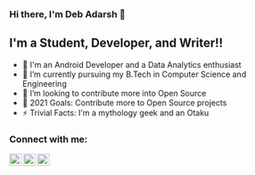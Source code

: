### Hi there, I'm Deb Adarsh 👋



## I'm a Student, Developer, and Writer!!

- 🔭 I'm an Android Developer and a Data Analytics enthusiast
- 🌱 I’m currently pursuing my B.Tech in Computer Science and Engineering
- 👯 I’m looking to contribute more into Open Source
- 🥅 2021 Goals: Contribute more to Open Source projects
- ⚡ Trivial Facts: I'm a mythology geek and an Otaku

### Connect with me:


[<img align="left" alt="Adarshh7 | Twitter" width="22px" src="https://cdn.jsdelivr.net/npm/simple-icons@v3/icons/twitter.svg" />][twitter]
[<img align="left" alt="Adarshh7 | LinkedIn" width="22px" src="https://cdn.jsdelivr.net/npm/simple-icons@v3/icons/linkedin.svg" />][linkedin]
[<img align="left" alt="Adarshh7 | Instagram" width="22px" src="https://cdn.jsdelivr.net/npm/simple-icons@v3/icons/instagram.svg" />][instagram]

<br />




[twitter]: https://twitter.com/DevAdarsh7
[instagram]: https://www.instagram.com/dev.adarsh_/
[linkedin]: https://www.linkedin.com/in/adarshh7/



